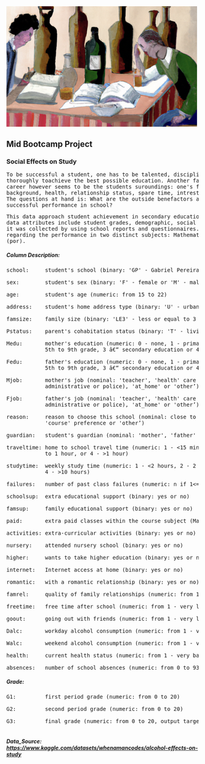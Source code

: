 <img width="500" src="https://github.com/OliverEves/mid_bootcamp_project/blob/main/Data/images/cover.png">


## Mid Bootcamp Project

### Social Effects on Study


<pre>
To be successful a student, one has to be talented, disciplined and study continuously and 
thoroughly toachieve the best possible education. Another factor for a successful school 
career however seems to be the students suroundings: one's family background, social 
background, health, relationship status, spare time, intrests, alcohol consumption, etc... 
The questions at hand is: What are the outside benefactors and obstacles for a student's 
successful performance in school?
</pre>

<pre>
This data approach student achievement in secondary education of two Portuguese schools. The 
data attributes include student grades, demographic, social and school related features) and 
it was collected by using school reports and questionnaires. Two datasets are provided 
regarding the performance in two distinct subjects: Mathematics (mat) and Portuguese language 
(por).
</pre>

##### Column Description:
<pre>
school:     student's school (binary: 'GP' - Gabriel Pereira or 'MS' - Mousinho da Silveira)

sex:        student's sex (binary: 'F' - female or 'M' - male)

age:        student's age (numeric: from 15 to 22)

address:    student's home address type (binary: 'U' - urban or 'R' - rural)

famsize:    family size (binary: 'LE3' - less or equal to 3 or 'GT3' - greater than 3)

Pstatus:    parent's cohabitation status (binary: 'T' - living together or 'A' - apart)

Medu:       mother's education (numeric: 0 - none, 1 - primary education (4th grade), 2 â€“ 
            5th to 9th grade, 3 â€“ secondary education or 4 â€“ higher education)

Fedu:       father's education (numeric: 0 - none, 1 - primary education (4th grade), 2 â€“ 
            5th to 9th grade, 3 â€“ secondary education or 4 â€“ higher education)

Mjob:       mother's job (nominal: 'teacher', 'health' care related, civil 'services' (e.g. 
            administrative or police), 'at_home' or 'other’)

Fjob:       father's job (nominal: 'teacher', 'health' care related, civil 'services' (e.g. 
            administrative or police), 'at_home' or 'other’)

reason:     reason to choose this school (nominal: close to 'home', school 'reputation', 
            'course' preference or 'other’)

guardian:   student's guardian (nominal: 'mother', 'father' or 'other’)

traveltime: home to school travel time (numeric: 1 - <15 min., 2 - 15 to 30 min., 3 - 30 min. 
            to 1 hour, or 4 - >1 hour)

studytime:  weekly study time (numeric: 1 - <2 hours, 2 - 2 to 5 hours, 3 - 5 to 10 hours, or 
            4 - >10 hours)

failures:   number of past class failures (numeric: n if 1<=n<3, else 4)

schoolsup:  extra educational support (binary: yes or no)

famsup:     family educational support (binary: yes or no)

paid:       extra paid classes within the course subject (Math or Portuguese) (yes or no)

activities: extra-curricular activities (binary: yes or no)

nursery:    attended nursery school (binary: yes or no)

higher:     wants to take higher education (binary: yes or no)

internet:   Internet access at home (binary: yes or no)

romantic:   with a romantic relationship (binary: yes or no)

famrel:     quality of family relationships (numeric: from 1 - very bad to 5 - excellent)

freetime:   free time after school (numeric: from 1 - very low to 5 - very high)

goout:      going out with friends (numeric: from 1 - very low to 5 - very high)

Dalc:       workday alcohol consumption (numeric: from 1 - very low to 5 - very high)

Walc:       weekend alcohol consumption (numeric: from 1 - very low to 5 - very high)

health:     current health status (numeric: from 1 - very bad to 5 - very good)

absences:   number of school absences (numeric: from 0 to 93)
</pre>

##### Grade:
<pre>
G1:			first period grade (numeric: from 0 to 20)

G2:			second period grade (numeric: from 0 to 20)

G3:			final grade (numeric: from 0 to 20, output target)

</pre>
##### Data_Source: https://www.kaggle.com/datasets/whenamancodes/alcohol-effects-on-study